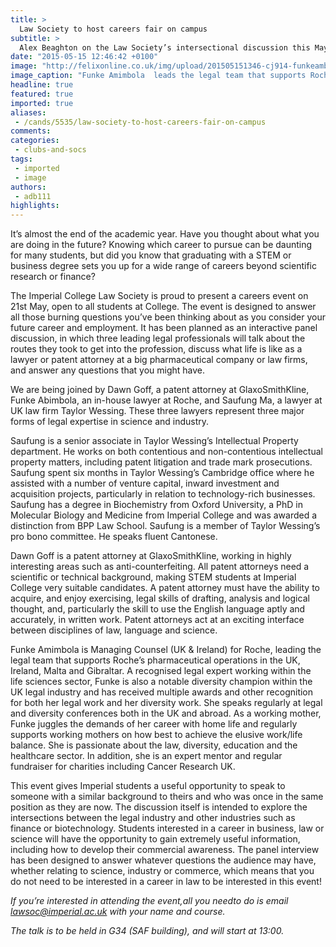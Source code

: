 ```yaml
---
title: >
  Law Society to host careers fair on campus
subtitle: >
  Alex Beaghton on the Law Society’s intersectional discussion this May
date: "2015-05-15 12:46:42 +0100"
image: "http://felixonline.co.uk/img/upload/201505151346-cj914-funkeambimbola.jpg"
image_caption: "Funke Amimbola  leads the legal team that supports Roche’s UK pharmaceutical operations"
headline: true
featured: true
imported: true
aliases:
 - /cands/5535/law-society-to-host-careers-fair-on-campus
comments:
categories:
 - clubs-and-socs
tags:
 - imported
 - image
authors:
 - adb111
highlights:
---
```


It’s almost the end of the academic year. Have you thought about what you are doing in the future? Knowing which career to pursue can be daunting for many students, but did you know that graduating with a STEM or business degree sets you up for a wide range of careers beyond scientific research or finance?

The Imperial College Law Society is proud to present a careers event on 21st May, open to all students at College. The event is designed to answer all those burning questions you’ve been thinking about as you consider your future career and employment. It has been planned as an interactive panel discussion, in which three leading legal professionals will talk about the routes they took to get into the profession, discuss what life is like as a lawyer or patent attorney at a big pharmaceutical company or law firms, and answer any questions that you might have.

We are being joined by Dawn Goff, a patent attorney at GlaxoSmithKline, Funke Abimbola, an in-house lawyer at Roche, and Saufung Ma, a lawyer at UK law firm Taylor Wessing. These three lawyers represent three major forms of legal expertise in science and industry.

Saufung is a senior associate in Taylor Wessing’s Intellectual Property department. He works on both contentious and non-contentious intellectual property matters, including patent litigation and trade mark prosecutions. Saufung spent six months in Taylor Wessing’s Cambridge office where he assisted with a number of venture capital, inward investment and acquisition projects, particularly in relation to technology-rich businesses. Saufung has a degree in Biochemistry from Oxford University, a PhD in Molecular Biology and Medicine from Imperial College and was awarded a distinction from BPP Law School. Saufung is a member of Taylor Wessing’s pro bono committee. He speaks fluent Cantonese.

Dawn Goff is a patent attorney at GlaxoSmithKline, working in highly interesting areas such as anti-counterfeiting. All patent attorneys need a scientific or technical background, making STEM students at Imperial College very suitable candidates. A patent attorney must have the ability to acquire, and enjoy exercising, legal skills of drafting, analysis and logical thought, and, particularly the skill to use the English language aptly and accurately, in written work. Patent attorneys act at an exciting interface between disciplines of law, language and science.

Funke Amimbola is Managing Counsel (UK & Ireland) for Roche, leading the legal team that supports Roche’s pharmaceutical operations in the UK, Ireland, Malta and Gibraltar. A recognised legal expert working within the life sciences sector, Funke is also a notable diversity champion within the UK legal industry and has received multiple awards and other recognition for both her legal work and her diversity work. She speaks regularly at legal and diversity conferences both in the UK and abroad. As a working mother, Funke juggles the demands of her career with home life and regularly supports working mothers on how best to achieve the elusive work/life balance. She is passionate about the law, diversity, education and the healthcare sector. In addition, she is an expert mentor and regular fundraiser for charities including Cancer Research UK.

This event gives Imperial students a useful opportunity to speak to someone with a similar background to theirs and who was once in the same position as they are now. The discussion itself is intended to explore the intersections between the legal industry and other industries such as finance or biotechnology. Students interested in a career in business, law or science will have the opportunity to gain extremely useful information, including how to develop their commercial awareness. The panel interview has been designed to answer whatever questions the audience may have, whether relating to science, industry or commerce, which means that you do not need to be interested in a career in law to be interested in this event!

_If you’re interested in attending the event,all you needto do is email lawsoc@imperial.ac.uk with your name and course._

_The talk is to be held in G34 (SAF building), and will start at 13:00._
